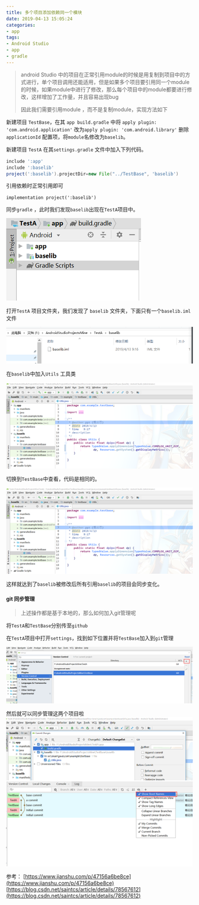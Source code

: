 ```yaml
---
title: 多个项目添加依赖同一个模块
date: 2019-04-13 15:05:24
categories: 
- app
tags: 
- Android Studio
- app
- gradle
---
```


> android Studio  中的项目在正常引用module的时候是用复制到项目中的方式进行，单个项目调用还能适用，但是如果多个项目要引用同一个module的时候，如果module中进行了修改，那么每个项目中的module都要进行修改，这样增加了工作量，并且容易出现bug
>
> 因此我们需要引用module ，而不是复制module，实现方法如下

<!-- more -->

新建项目 `TestBase`，在其 `app build.gradle` 中将 `apply plugin: 'com.android.application'` 改为`apply plugin: 'com.android.library'` 删除`applicationId` 配置项，将`module`名修改为`baselib`。

新建项目 `TestA` 在其`settings.gradle` 文件中加入下列代码。

```gradle
include ':app'
include ':baselib'
project(':baselib').projectDir=new File("../TestBase", 'baselib')
```

引用依赖时正常引用即可

```
implementation project(':baselib')
```

同步`gradle` ，此时我们发现`baselib`出现在`TestA`项目中。

![TestA目录.png](多个项目添加依赖同一个模块/TestA目录.png)

打开`TestA` 项目文件夹，我们发现了 `baselib` 文件夹，下面只有一个`baselib.iml`文件

![TesA原目录.png](多个项目添加依赖同一个模块/TesA原目录.png)

在`baselib`中加入`Utils` 工具类

![baselib.png](多个项目添加依赖同一个模块/baselib.png)

切换到`TestBase`中查看，代码是相同的。

![TestBase目录.png](多个项目添加依赖同一个模块/baselib.png)

这样就达到了`baselib`被修改后所有引用`baselib`的项目会同步变化。

#### git 同步管理

> 上述操作都是基于本地的，那么如何加入git管理呢

将`TestA`和`TestBase`分别传至`github`

在`TestA`项目中打开`settings`，找到如下位置并将`TestBase`加入到`git`管理

![添加git.png](多个项目添加依赖同一个模块/添加git.png)

然后就可以同步管理这两个项目啦
![同步管理.png](多个项目添加依赖同一个模块/同步管理.png)
![git log.png](多个项目添加依赖同一个模块/gitlog.png)

参考：
[https://www.jianshu.com/p/47156a6be8ce](https://www.jianshu.com/p/47156a6be8ce)
[https://blog.csdn.net/saintcs/article/details/78567612](https://blog.csdn.net/saintcs/article/details/78567612)





